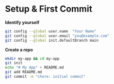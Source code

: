# Setup & First Commit

**Identify yourself**
```bash
git config --global user.name  "Your Name"
git config --global user.email "you@example.com"
git config --global init.defaultBranch main
```

**Create a repo**
```bash
mkdir my-app && cd my-app
git init
echo "# My App" > README.md
git add README.md
git commit -m "chore: initial commit"
```
